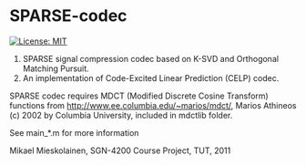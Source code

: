 # SPARSE-codec

[![License: MIT](https://img.shields.io/badge/License-MIT-yellow.svg)](https://opensource.org/licenses/MIT)

1. SPARSE signal compression codec based on K-SVD and Orthogonal Matching Pursuit.
2. An implementation of Code-Excited Linear Prediction (CELP) codec.

SPARSE codec requires MDCT (Modified Discrete Cosine Transform) functions from http://www.ee.columbia.edu/~marios/mdct/, Marios Athineos (c) 2002 by Columbia University, included in mdctlib folder.

See main_*.m for more information

Mikael Mieskolainen, SGN-4200 Course Project, TUT, 2011
